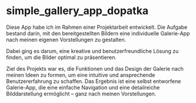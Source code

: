 # simple_gallery_app_dopatka

Diese App habe ich im Rahmen einer Projektarbeit entwickelt.
Die Aufgabe bestand darin, mit den bereitgestellten Bildern eine individuelle Galerie-App nach meinen eigenen Vorstellungen zu gestalten.

Dabei ging es darum, eine kreative und benutzerfreundliche Lösung zu finden, um die Bilder optimal zu präsentieren.

Ziel des Projekts war es, die Funktionen und das Design der Galerie nach meinen Ideen zu formen,
um eine intuitive und ansprechende Benutzererfahrung zu schaffen.
Das Ergebnis ist eine selbst entworfene Galerie-App,
die eine einfache Navigation und eine detailreiche Bilddarstellung ermöglicht – ganz nach meinen Vorstellungen.

